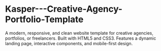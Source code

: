# Kasper---Creative-Agency-Portfolio-Template
A modern, responsive, and clean website template for creative agencies, portfolios, or freelancers. Built with HTML5 and CSS3. Features a dynamic landing page, interactive components, and mobile-first design.
